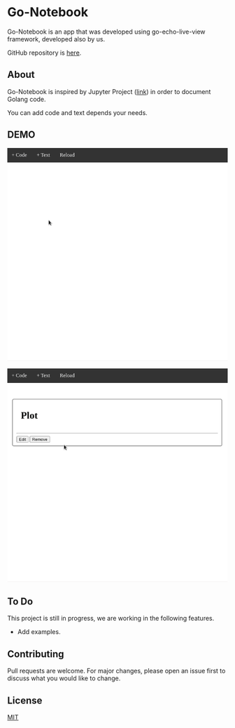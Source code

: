 
# Go-Notebook

Go-Notebook is an app that was developed using go-echo-live-view framework, developed also by us. 

GitHub repository is [here](https://github.com/arturoeanton/go-echo-live-view).

## About

Go-Notebook is inspired by Jupyter Project ([link](https://github.com/jupyter/notebook)) in order to document Golang code. 

You can add code and text depends your needs. 

## DEMO

![alt text](https://raw.githubusercontent.com/arturoeanton/go-notebook/main/gonote1.gif)

![alt text](https://raw.githubusercontent.com/arturoeanton/go-notebook/main/gonote2.gif)


## To Do

This project is still in progress, we are working in the following features.
 * Add examples. 

## Contributing
Pull requests are welcome. For major changes, please open an issue first to discuss what you would like to change.

## License
[MIT](https://choosealicense.com/licenses/mit/)
